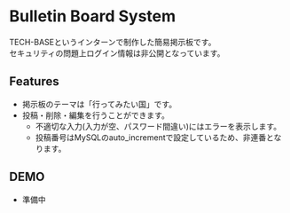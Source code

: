 # Bulletin Board System
 
TECH-BASEというインターンで制作した簡易掲示板です。<br>
セキュリティの問題上ログイン情報は非公開となっています。

## Features
- 掲示板のテーマは「行ってみたい国」です。
- 投稿・削除・編集を行うことができます。
  - 不適切な入力(入力が空、パスワード間違い)にはエラーを表示します。
  - 投稿番号はMySQLのauto_incrementで設定しているため、非連番となります。

## DEMO
- 準備中
